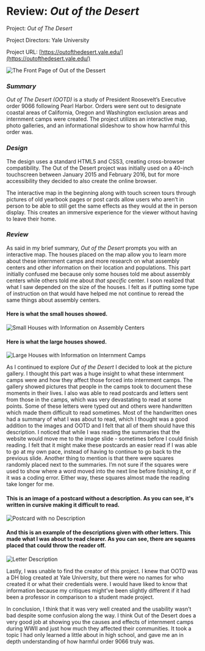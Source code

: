 # Review: _Out of the Desert_

Project: _Out of The Desert_ 

Project Directors: Yale University

Project URL: [https://outofthedesert.yale.edu/](https://outofthedesert.yale.edu/)

![The Front Page of Out of the Dessert](https://summerv1.github.io/summerv/images/frontpage.jpg)

### **_Summary_**

_Out of The Desert (OOTD)_ is a study of President Roosevelt’s Executive order 9066 following Pearl Harbor. Orders were sent out to designate coastal areas of California, Oregon and Washington exclusion areas and internment camps were created. The project utilizes an interactive map, photo galleries, and an informational slideshow to show how harmful this order was. 

### **_Design_**

The design uses a standard HTML5 and CSS3, creating cross-browser compatibility. The Out of the Desert project was initially used on a 40-inch touchscreen between January 2015 and February 2016, but for more accessibility they decided to also create the online browser. 

The interactive map in the beginning along with touch screen tours through pictures of old yearbook pages or post cards allow users who aren’t in person to be able to still get the same effects as they would at the in person display. This creates an immersive experience for the viewer without having to leave their home. 

### **_Review_**


As said in my brief summary, _Out of the Desert_  prompts you with an interactive map. The houses placed on the map allow you to learn more about these internment camps and more research on what assembly centers and other information on their location and populations. This part initially confused me because only some houses told me about assembly centers while others told me about _that specific_ center. I soon realized that what I saw depended on the size of the houses. I felt as if putting some type of instruction on that would have helped me not continue to reread the same things about assembly centers. 
#### Here is what the small houses showed.
![Small Houses with Information on Assembly Centers](https://summerv1.github.io/summerv/images/smallhouse.jpg)
#### Here is what the large houses showed. 
![Large Houses with Information on Internment Camps](https://summerv1.github.io/summerv/images/bighouse.jpg)

As I continued to explore _Out of the Desert_ I decided to look at the picture gallery. I thought this part was a huge insight to what these internment camps were and how they affect those forced into internment camps. The gallery showed pictures that people in the camps took to document these moments in their lives. I also was able to read postcards and letters sent from those in the camps, which was very devastating to read at some points. Some of these letters were typed out and others were handwritten which made them difficult to read sometimes. Most of the handwritten ones had a summary of what I was about to read, which I thought was a good addition to the images and OOTD and I felt that all of them should have this description. I noticed that while I was reading the summaries that the website would move me to the image slide - sometimes before I could finish reading. I felt that it might make these postcards an easier read if I was able to go at my own pace, instead of having to continue to go back to the previous slide. Another thing to mention is that there were squares randomly placed next to the summaries. I’m not sure if the squares were used to show where a word moved into the next line before finishing it, or if it was a coding error. Either way, these squares almost made the reading take longer for me. 
#### This is an image of a postcard without a description. As you can see, it's written in cursive making it difficult to read. 
![Postcard with no Description](https://summerv1.github.io/summerv/images/letter.jpg)
#### And this is an example of the descriptions given with other letters. This made what I was about to read clearer. As you can see, there are squares placed that could throw the reader off. 
![Letter Description](https://summerv1.github.io/summerv/images/postcard.jpg)

Lastly, I was unable to find the creator of this project. I knew that OOTD was a DH blog created at Yale University, but there were no names for who created it or what their credentials were. I would have liked to know that information because my critiques might’ve been slightly different if it had been a professor in comparison to a student made project. 

In conclusion, I think that it was very well created and the usability wasn’t bad despite some confusion along the way. I think Out of the Desert does a very good job at showing you the causes and effects of internment camps during WWII and just how much they affected their communities. It took a topic I had only learned a little about in high school, and gave me an in depth understanding of how harmful order 9066 truly was. 


